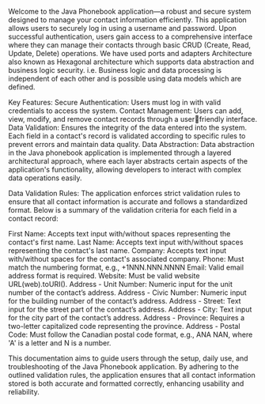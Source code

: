 Welcome to the Java Phonebook application—a robust and secure system designed to manage your 
contact information efficiently. This application allows users to securely log in using a username 
and password. Upon successful authentication, users gain access to a comprehensive interface 
where they can manage their contacts through basic CRUD (Create, Read, Update, Delete) 
operations.
We have used ports and adapters Architecture also known as Hexagonal architecture which 
supports data abstraction and business logic security. i.e. Business logic and data processing is 
independent of each other and is possible using data models which are defined.

Key Features:
Secure Authentication: Users must log in with valid credentials to access the system.
Contact Management: Users can add, view, modify, and remove contact records through a userfriendly interface.
Data Validation: Ensures the integrity of the data entered into the system. Each field in a contact's 
record is validated according to specific rules to prevent errors and maintain data quality.
Data Abstraction: Data abstraction in the Java phonebook application is implemented through a 
layered architectural approach, where each layer abstracts certain aspects of the application's 
functionality, allowing developers to interact with complex data operations easily.

Data Validation Rules:
The application enforces strict validation rules to ensure that all contact information is accurate 
and follows a standardized format. Below is a summary of the validation criteria for each field in 
a contact record:

First Name: Accepts text input with/without spaces representing the contact's first name.
Last Name: Accepts text input with/without spaces representing the contact's last name.
Company: Accepts text input with/without spaces for the contact's associated company.
Phone: Must match the numbering format, e.g., +1NNN.NNN.NNNN
Email: Valid email address format is required.
Website: Must be valid website URL(web).toURI().
Address - Unit Number: Numeric input for the unit number of the contact’s address.
Address - Civic Number: Numeric input for the building number of the contact’s address.
Address - Street: Text input for the street part of the contact’s address.
Address - City: Text input for the city part of the contact’s address.
Address - Province: Requires a two-letter capitalized code representing the province.
Address - Postal Code: Must follow the Canadian postal code format, e.g., ANA NAN, where 'A' 
is a letter and N is a number.

This documentation aims to guide users through the setup, daily use, and troubleshooting of the 
Java Phonebook application. By adhering to the outlined validation rules, the application ensures 
that all contact information stored is both accurate and formatted correctly, enhancing usability 
and reliability.
